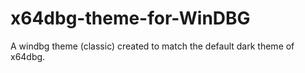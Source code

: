 # x64dbg-theme-for-WinDBG
A windbg theme (classic) created to match the default dark theme of x64dbg.
